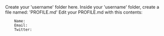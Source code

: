 Create your 'username' folder here. Inside your 'username' folder, create a file named: 'PROFILE.md'
Edit your PROFILE.md with this contents:

```
    Name:
    Email:
    Twitter:
```